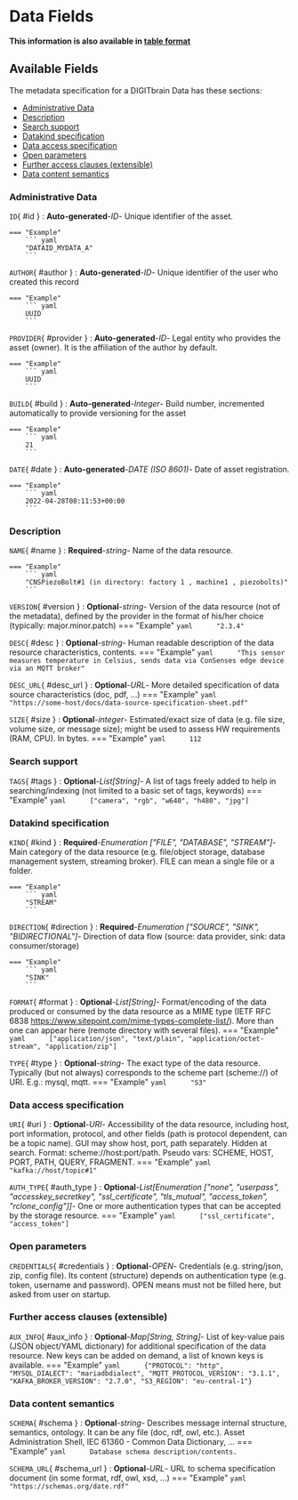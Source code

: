 <style>
  .md-content__button {
    display: none;
  }
</style>
# Data Fields

**This information is also available in [table format](/tables/data/)**


## Available Fields 

The metadata specification for a DIGITbrain Data
has these sections:

- [Administrative Data](#administrative-data)
- [Description](#description)
- [Search support](#search-support)
- [Datakind specification](#datakind-specification)
- [Data access specification](#data-access-specification)
- [Open parameters](#open-parameters)
- [Further access clauses (extensible)](#further-access-clauses-extensible)
- [Data content semantics](#data-content-semantics)


### Administrative Data


`ID`{ #id }
:   **Auto-generated**-*ID*- Unique identifier of the asset.

    === "Example"
        ``` yaml     
        "DATAID_MYDATA_A"
        ```

`AUTHOR`{ #author }
:   **Auto-generated**-*ID*- Unique identifier of the user who created this record

    === "Example"
        ``` yaml     
        UUID
        ```

`PROVIDER`{ #provider }
:   **Auto-generated**-*ID*- Legal entity who provides the asset (owner). It is the affiliation of the author by default.

    === "Example"
        ``` yaml     
        UUID
        ```

`BUILD`{ #build }
:   **Auto-generated**-*Integer*- Build number, incremented automatically to provide versioning for the asset

    === "Example"
        ``` yaml     
        21
        ```

`DATE`{ #date }
:   **Auto-generated**-*DATE (ISO 8601)*- Date of asset registration.

    === "Example"
        ``` yaml     
        2022-04-28T08:11:53+00:00
        ```


### Description


`NAME`{ #name }
:   **Required**-*string*- Name of the data resource.

    === "Example"
        ``` yaml     
        "CNSPiezoBolt#1 (in directory: factory 1 , machine1 , piezobolts)"
        ```

`VERSION`{ #version }
:   **Optional**-*string*- Version of the data resource (not of the metadata), defined by the provider in the format of his/her choice (typically: major.minor.patch)
    === "Example"
        ``` yaml     
        "2.3.4"
        ```

`DESC`{ #desc }
:   **Optional**-*string*- Human readable description of the data resource characteristics, contents.
    === "Example"
        ``` yaml     
        "This sensor measures temperature in Celsius, sends data via ConSenses edge device via an MQTT broker"
        ```

`DESC_URL`{ #desc_url }
:   **Optional**-*URL*- More detailed specification of data source characteristics (doc, pdf, …)
    === "Example"
        ``` yaml     
        "https://some-host/docs/data-source-specification-sheet.pdf"
        ```

`SIZE`{ #size }
:   **Optional**-*integer*- Estimated/exact size of data (e.g. file size, volume size, or message size); might be used to assess HW requirements (RAM, CPU). In bytes.
    === "Example"
        ``` yaml     
        112
        ```


### Search support


`TAGS`{ #tags }
:   **Optional**-*List[String]*- A list of tags freely added to help in searching/indexing (not limited to a basic set of tags, keywords)
    === "Example"
        ``` yaml     
        ["camera", "rgb", "w640", "h480", "jpg"]
        ```


### Datakind specification


`KIND`{ #kind }
:   **Required**-*Enumeration ["FILE", "DATABASE", "STREAM"]*- Main category of the data resource (e.g. file/object storage, database management system, streaming broker). FILE can mean a single file or a folder.

    === "Example"
        ``` yaml     
        "STREAM"
        ```

`DIRECTION`{ #direction }
:   **Required**-*Enumeration ["SOURCE", "SINK", "BIDIRECTIONAL"]*- Direction of data flow (source: data provider, sink: data consumer/storage)

    === "Example"
        ``` yaml     
        "SINK"
        ```

`FORMAT`{ #format }
:   **Optional**-*List[String]*- Format/encoding of the data produced or consumed by the data resource as a MIME type (IETF RFC 6838 https://www.sitepoint.com/mime-types-complete-list/). More than one can appear here (remote directory with several files).
    === "Example"
        ``` yaml     
        ["application/json", "text/plain", "application/octet-stream", "application/zip"] 
        ```

`TYPE`{ #type }
:   **Optional**-*string*- The exact type of the data resource. Typically (but not always) corresponds to the scheme part (scheme://) of URI. E.g.: mysql, mqtt.
    === "Example"
        ``` yaml     
        "S3"
        ```


### Data access specification


`URI`{ #uri }
:   **Optional**-*URI*- Accessibility of the data resource, including host, port information, protocol, and other fields (path is protocol dependent, can be a topic name). GUI may show host, port, path separately. Hidden at search. Format: scheme://host:port/path.  Pseudo vars: SCHEME, HOST, PORT, PATH, QUERY, FRAGMENT.
    === "Example"
        ``` yaml     
        "kafka://host/topic#1"
        ```

`AUTH_TYPE`{ #auth_type }
:   **Optional**-*List[Enumeration ["none", "userpass", "accesskey_secretkey", "ssl_certificate", "tls_mutual", "access_token", "rclone_config"]]*- One or more authentication types that can be accepted by the storage resource.
    === "Example"
        ``` yaml     
        ["ssl_certificate", "access_token"]
        ```


### Open parameters


`CREDENTIALS`{ #credentials }
:   **Optional**-*OPEN*- Credentials (e.g. string/json, zip, config file). Its content (structure) depends on authentication type (e.g. token, username and password). OPEN means must not be filled here, but asked from user on startup.


### Further access clauses (extensible)


`AUX_INFO`{ #aux_info }
:   **Optional**-*Map[String, String]*- List of key-value pais (JSON object/YAML dictionary) for additional specification of the data resource. New keys can be added on demand, a list of known keys is available.
    === "Example"
        ``` yaml     
        {"PROTOCOL": "http", "MYSQL_DIALECT": "mariadbdialect", "MQTT_PROTOCOL_VERSION": "3.1.1", "KAFKA_BROKER_VERSION": "2.7.0", "S3_REGION": "eu-central-1"}
        ```


### Data content semantics


`SCHEMA`{ #schema }
:   **Optional**-*string*- Describes message internal structure, semantics, ontology. It can be any file (doc, rdf, owl, etc.). Asset Administration Shell, IEC 61360 - Common Data Dictionary, ...
    === "Example"
        ``` yaml     
        Database schema description/contents. 
        ```

`SCHEMA_URL`{ #schema_url }
:   **Optional**-*URL*- URL to schema specification document (in some format, rdf, owl, xsd, …)
    === "Example"
        ``` yaml     
        "https://schemas.org/date.rdf"
        ```
